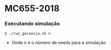 # MC655-2018

### Executando simulação ###

	$ ./run_gerencia.sh n

* Onde n é o número de seeds para a simulação
